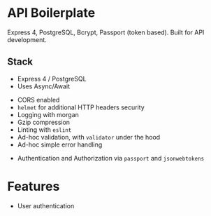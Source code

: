 # API Boilerplate

Express 4, PostgreSQL, Bcrypt, Passport (token based). Built for API development.

## Stack
- Express 4 / PostgreSQL
- Uses Async/Await
<!-- - Environment variables via `dotenv` -->
- CORS enabled
- `helmet` for additional HTTP headers security
- Logging with morgan
- Gzip compression
- Linting with `eslint`
- Ad-hoc validation, with `validator` under the hood
- Ad-hoc simple error handling
<!-- Tests with mocha, chai and sinon -->
<!-- Code coverage with istanbul and coveralls -->
<!-- Git hooks with husky -->
- Authentication and Authorization via `passport` and `jsonwebtokens`
<!-- API documentation geratorion with apidoc -->
<!-- Continuous integration support with travisCI -->
<!-- Monitoring with pm2 -->

# Features

- User authentication
